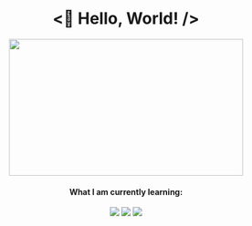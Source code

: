 <div>
  <div align="center">
    <h1>&lt;👋 Hello, World! /&gt;</h1>
    <img src="https://user-images.githubusercontent.com/88731499/177053798-b37aa9cc-8cd0-4056-988e-ebda30b62fc1.png" width="410" height="240">
    <h4>What I am currently learning:</h4>
    <img src="https://img.shields.io/badge/javascript-%23323330.svg?style=for-the-badge&logo=javascript&logoColor=%23F7DF1E" />
    <img src="https://img.shields.io/badge/React-20232A?style=for-the-badge&logo=react&logoColor=61DAFB" />
    <img src="https://img.shields.io/badge/typescript-%23007ACC.svg?style=for-the-badge&logo=typescript&logoColor=white" />
  </div>
</div>
